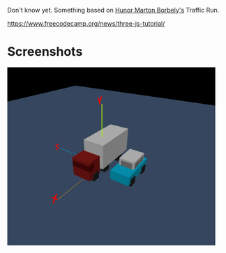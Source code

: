 Don't know yet. Something based on [Hunor Marton Borbely's](https://hunormarton.github.io/) Traffic Run.

https://www.freecodecamp.org/news/three-js-tutorial/

# Screenshots
![](assets/traffikx.gif)